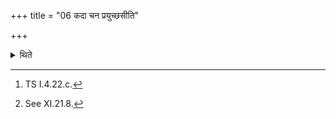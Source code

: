 +++
title = "06 कदा चन प्रयुच्छसीति"

+++

<details><summary>थिते</summary>

6. With kadācana prayucchasi...[^1] (he takes) curds curdled from hot (milk).[^2]  

[^1]: TS I.4.22.c.  

[^2]: See XI.21.8.  
</details>
